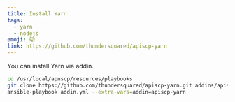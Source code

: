```yaml
---
title: Install Yarn
tags:
  - yarn
  - nodejs
emoji: 🐱
link: https://github.com/thundersquared/apiscp-yarn
---
```


You can install Yarn via addin.

```bash
cd /usr/local/apnscp/resources/playbooks
git clone https://github.com/thundersquared/apiscp-yarn.git addins/apiscp-yarn
ansible-playbook addin.yml --extra-vars=addin=apiscp-yarn
```
